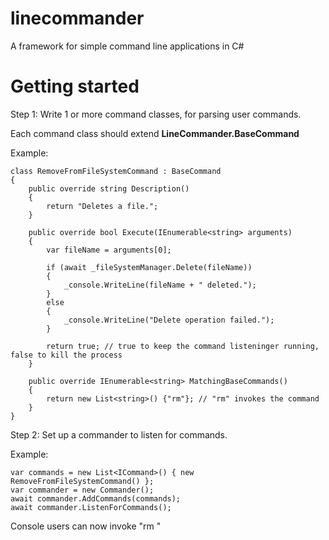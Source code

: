 # linecommander
A framework for simple command line applications in C#

# Getting started

Step 1: Write 1 or more command classes, for parsing user commands. 

Each command class should extend **LineCommander.BaseCommand**

Example:

    class RemoveFromFileSystemCommand : BaseCommand
    {
        public override string Description()
        {
            return "Deletes a file.";
        }

        public override bool Execute(IEnumerable<string> arguments)
        {
            var fileName = arguments[0];

            if (await _fileSystemManager.Delete(fileName))
            {
                _console.WriteLine(fileName + " deleted.");
            }
            else
            {
                _console.WriteLine("Delete operation failed.");
            }

            return true; // true to keep the command listeninger running, false to kill the process
        }

        public override IEnumerable<string> MatchingBaseCommands()
        {
            return new List<string>() {"rm"}; // "rm" invokes the command
        }
    }
  
  Step 2: Set up a commander to listen for commands.
  
  Example:
  
    var commands = new List<ICommand>() { new RemoveFromFileSystemCommand() };
    var commander = new Commander();
    await commander.AddCommands(commands);
    await commander.ListenForCommands();
  
  Console users can now invoke "rm <file name>"
  
  
